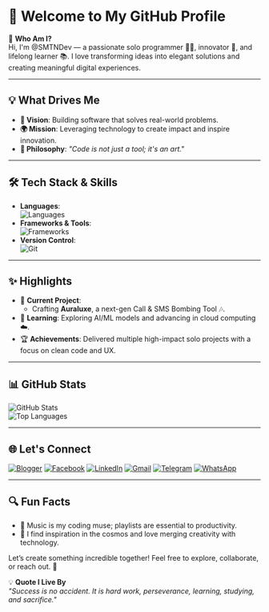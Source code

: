 # 👋 Welcome to My GitHub Profile  

🚀 **Who Am I?**  
Hi, I'm @SMTNDev — a passionate solo programmer 🧑‍💻, innovator 🌟, and lifelong learner 📚. I love transforming ideas into elegant solutions and creating meaningful digital experiences.  

---

## 💡 **What Drives Me**  
- **🎯 Vision**: Building software that solves real-world problems.  
- **🌍 Mission**: Leveraging technology to create impact and inspire innovation.  
- **📖 Philosophy**: *"Code is not just a tool; it's an art."*  

---

## 🛠️ **Tech Stack & Skills**  
- **Languages**:  
  ![Languages](https://skillicons.dev/icons?i=js,python,cpp,java&theme=dark)  
- **Frameworks & Tools**:  
  ![Frameworks](https://skillicons.dev/icons?i=react,nodejs,express,docker&theme=dark)  
- **Version Control**:  
  ![Git](https://skillicons.dev/icons?i=git,github&theme=dark)  

---

## ✨ **Highlights**  
- 🔨 **Current Project**:  
  - Crafting **Auraluxe**, a next-gen Call & SMS Bombing Tool 🎶.  
- 🌱 **Learning**: Exploring AI/ML models and advancing in cloud computing ☁️.  
- 🏆 **Achievements**: Delivered multiple high-impact solo projects with a focus on clean code and UX.  

---

## 📊 **GitHub Stats**  
![GitHub Stats](https://github-readme-stats.vercel.app/api?username=SMTNDev&show_icons=true&theme=highcontrast)  
![Top Languages](https://github-readme-stats.vercel.app/api/top-langs/?username=SMTNDev&layout=compact&theme=highcontrast)  

---

## 🌐 **Let's Connect**  
[![Blogger](https://img.shields.io/badge/Blogger-%23FF5722.svg?style=for-the-badge&logo=Blogger&logoColor=white)](https://smtndev.blogspot.com)  [![Facebook](https://img.shields.io/badge/Facebook-%231877F2.svg?style=for-the-badge&logo=Facebook&logoColor=white)](https://www.facebook.com/profile.php?id=61569627031891&mibextid=ZbWKwL)
[![LinkedIn](https://img.shields.io/badge/linkedin-%230077B5.svg?style=for-the-badge&logo=linkedin&logoColor=white)](https://in.linkedin.com/in/sumit-santra-6a026a33b)  [![Gmail](https://img.shields.io/badge/Gmail-%23D14836.svg?style=for-the-badge&logo=Gmail&logoColor=white)](SMTNDev@gmail.com)  [![Telegram](https://img.shields.io/badge/Telegram-2CA5E0?style=for-the-badge&logo=telegram&logoColor=white)](https://t.me/+Izlxpfzi2vM3NDhl)
[![WhatsApp](https://img.shields.io/badge/WhatsApp-25D366?style=for-the-badge&logo=whatsapp&logoColor=white)](https://whatsapp.com/channel/0029VaxGd3SBVJkwtiwiRC37)

---

## 🔍 **Fun Facts**  
- 🎵 Music is my coding muse; playlists are essential to productivity.  
- 🌌 I find inspiration in the cosmos and love merging creativity with technology.  

Let’s create something incredible together! Feel free to explore, collaborate, or reach out. 🚀

💡 **Quote I Live By**  
*"Success is no accident. It is hard work, perseverance, learning, studying, and sacrifice."*
